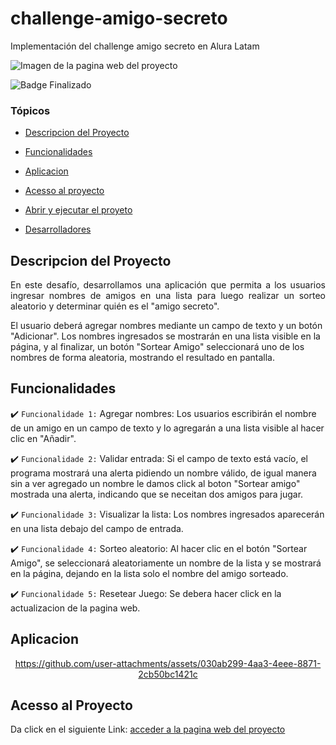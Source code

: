 # challenge-amigo-secreto
Implementación del challenge amigo secreto en Alura Latam

![Imagen de la pagina web del proyecto](https://github.com/user-attachments/assets/ddb7af6c-b971-4584-a6d0-a7948746e78f)

![Badge Finalizado](https://img.shields.io/badge/STATUS-%20FINALIZADO-green)

### Tópicos 

- [Descripcion del Proyecto](#Descripcion-del-Proyecto)

- [Funcionalidades](#Funcionalidades)

- [Aplicacion](#Aplicacion)

- [Acesso al proyecto](#Acesso-al-Proyecto)

- [Abrir y ejecutar el proyeto](#Abrir-y-ejecutar-el-Proyecto)

- [Desarrolladores](#Deserrolladores)

## Descripcion del Proyecto

<p align="justify">
En este desafío, desarrollamos una aplicación que permita a los usuarios ingresar nombres de amigos en una lista para luego realizar un sorteo aleatorio y determinar quién es el "amigo secreto".

El usuario deberá agregar nombres mediante un campo de texto y un botón "Adicionar". Los nombres ingresados se mostrarán en una lista visible en la página, y al finalizar, un botón "Sortear Amigo" seleccionará uno de los nombres de forma aleatoria, mostrando el resultado en pantalla.
</p>

## Funcionalidades

:heavy_check_mark: `Funcionalidade 1:` Agregar nombres: Los usuarios escribirán el nombre de un amigo en un campo de texto y lo agregarán a una lista visible al hacer clic en "Añadir".

:heavy_check_mark: `Funcionalidade 2:` Validar entrada: Si el campo de texto está vacío, el programa mostrará una alerta pidiendo un nombre válido, de igual manera sin a ver agregado un nombre le damos click al boton "Sortear amigo" mostrada una alerta, indicando que se neceitan dos amigos para jugar.

:heavy_check_mark: `Funcionalidade 3:` Visualizar la lista: Los nombres ingresados aparecerán en una lista debajo del campo de entrada.

:heavy_check_mark: `Funcionalidade 4:` Sorteo aleatorio: Al hacer clic en el botón "Sortear Amigo", se seleccionará aleatoriamente un nombre de la lista y se mostrará en la página, dejando en la lista solo el nombre del amigo sorteado.




:heavy_check_mark: `Funcionalidade 5:` Resetear Juego: Se debera hacer click en la actualizacion de la pagina web.

## Aplicacion

<div align="center">

https://github.com/user-attachments/assets/030ab299-4aa3-4eee-8871-2cb50bc1421c

</div>

## Acesso al Proyecto

Da click en el siguiente Link: [acceder a la pagina web del proyecto](https://dfigueroasv.github.io/challenge-amigo-secreto/)
